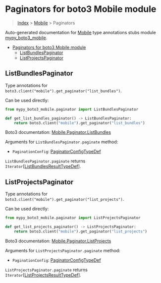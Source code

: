 # Paginators for boto3 Mobile module

> [Index](..) > [Mobile](.) > Paginators

Auto-generated documentation for
[Mobile](https://boto3.amazonaws.com/v1/documentation/api/1.17.76/reference/services/mobile.html#Mobile)
type annotations stubs module
[mypy_boto3_mobile](https://pypi.org/project/mypy-boto3-mobile/).

- [Paginators for boto3 Mobile module](#paginators-for-boto3-mobile-module)
  - [ListBundlesPaginator](#listbundlespaginator)
  - [ListProjectsPaginator](#listprojectspaginator)

## ListBundlesPaginator

Type annotations for `boto3.client("mobile").get_paginator("list_bundles")`.

Can be used directly:

```python
from mypy_boto3_mobile.paginator import ListBundlesPaginator

def get_list_bundles_paginator() -> ListBundlesPaginator:
    return boto3.client("mobile").get_paginator("list_bundles")
```

Boto3 documentation:
[Mobile.Paginator.ListBundles](https://boto3.amazonaws.com/v1/documentation/api/1.17.76/reference/services/mobile.html#Mobile.Paginator.ListBundles)

Arguments for `ListBundlesPaginator.paginate` method:

- `PaginationConfig`:
  [PaginatorConfigTypeDef](./type_defs.md#paginatorconfigtypedef)

`ListBundlesPaginator.paginate` returns
`Iterator`\[[ListBundlesResultTypeDef](./type_defs.md#listbundlesresulttypedef)\].

## ListProjectsPaginator

Type annotations for `boto3.client("mobile").get_paginator("list_projects")`.

Can be used directly:

```python
from mypy_boto3_mobile.paginator import ListProjectsPaginator

def get_list_projects_paginator() -> ListProjectsPaginator:
    return boto3.client("mobile").get_paginator("list_projects")
```

Boto3 documentation:
[Mobile.Paginator.ListProjects](https://boto3.amazonaws.com/v1/documentation/api/1.17.76/reference/services/mobile.html#Mobile.Paginator.ListProjects)

Arguments for `ListProjectsPaginator.paginate` method:

- `PaginationConfig`:
  [PaginatorConfigTypeDef](./type_defs.md#paginatorconfigtypedef)

`ListProjectsPaginator.paginate` returns
`Iterator`\[[ListProjectsResultTypeDef](./type_defs.md#listprojectsresulttypedef)\].
